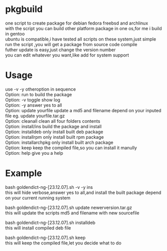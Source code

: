 # pkgbuild
one script to create package for debian fedora freebsd and archlinux  
with the script you can build other platform package in one os,for me i build in gentoo  
ubuntu is compatible,i have tested all scripts on these system,just simple run the script ,you will get a package from source code compile  
futher update is easy,just change the version number  
you can edit whatever you want,like add for system support  

# Usage  
use -v -y otheroption in sequence  
Option:                  run to build the package  
Option: -v               toggle show log  
Option: -y               answer yes to all  
Option: update yourfile  update a md5 and filename depend on your inputed file eg. update yourfile.tar.gz  
Option: cleanall         clean all four folders contents  
Option: install/ins      build the package and install  
Option: installdeb       only install built deb package  
Option: installrpm       only install built rpm package  
Option: installarchpkg   only install built arch package  
Option: keep             keep the compiled file,so you can install it manully  
Option: help             give you a help  

# Example
bash goldendict-ng-\[23.12.07\].sh -v -y ins   
this will hide verbose,answer yes to all,and install the built package depend on your current running system  

bash goldendict-ng-\[23.12.07\].sh update newerversion.tar.gz  
this will update the scripts md5 and filename with new sourcefile  

bash goldendict-ng-\[23.12.07\].sh installdeb  
this will install compiled deb file  

bash goldendict-ng-\[23.12.07\].sh keep  
this will keep the compiled file,let you decide what to do  
